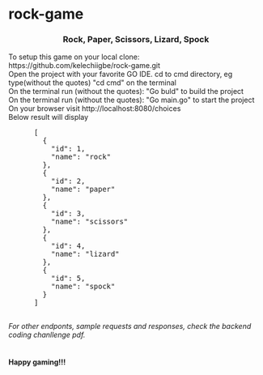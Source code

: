 # rock-game
 <h3 align="center">Rock, Paper, Scissors, Lizard, Spock</h3>
 <p>To setup this game on your local clone: https://github.com/kelechiigbe/rock-game.git<br />
 Open the project with your favorite GO IDE.
 <span>cd to cmd directory, eg type(without the quotes) "cd cmd" on the terminal</span><br />
  <span>On the terminal run (without the quotes): "Go buld" to build the project</span><br />
   <span>On the terminal run (without the quotes): "Go main.go" to start the project</span><br />
      <span>On your browser visit http://localhost:8080/choices</span><br />
      <span>Below result will display</span>
      <pre>
      [
        {
          "id": 1,
          "name": "rock"
        },
        {
          "id": 2,
          "name": "paper"
        },
        {
          "id": 3,
          "name": "scissors"
        },
        {
          "id": 4,
          "name": "lizard"
        },
        {
          "id": 5,
          "name": "spock"
        }
      ]
      </pre>
 
 </p>
 
 <cite>
 For other endponts, sample requests and responses, check the backend coding chanllenge pdf.
 </cite>
 <br /> <br />
 <h4>
 Happy gaming!!!
 </4>

